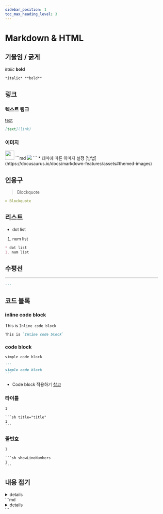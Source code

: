 ```yaml
---
sidebar_position: 1
toc_max_heading_level: 3
---
```


# Markdown & HTML
## 기울임 / 굵게
*italic* **bold**
```md
*italic* **bold**
```
## 링크
### 텍스트 링크
[text](./md+html)
```md
[text](link)
```
### 이미지
<img src="/img/favicon.ico" width="30"/>
```md
<img src="URL" width="{width}" className="class for CSS">
```
* 테마에 따른 이미지 설정 [방법](https://docusaurus.io/docs/markdown-features/assets#themed-images)

## 인용구
> Blockquote
```md
> Blockquote
```
## 리스트
* dot list
1. num list
```md
* dot list
1. num list
```
## 수평선
---
```md
---
```
## 코드 블록
### inline code block
This is `Inline code block`
```md
This is `Inline code block`
```
### code block
```
simple code block
```
````md
```
simple code block
```
````
* Code block 적용하기 [참고](https://docusaurus.io/docs/markdown-features/code-blocks)
### 타이틀
```sh title="title"
1
```
````
```sh title="title"
1
```
````
### 줄번호
```sh showLineNumbers
1
```
````
```sh showLineNumbers
1
```
````
## 내용 접기
<details>
    <summary>details</summary>

    content
</details>
```md
<details>
    <summary>details</summary>

    content
</details>
```